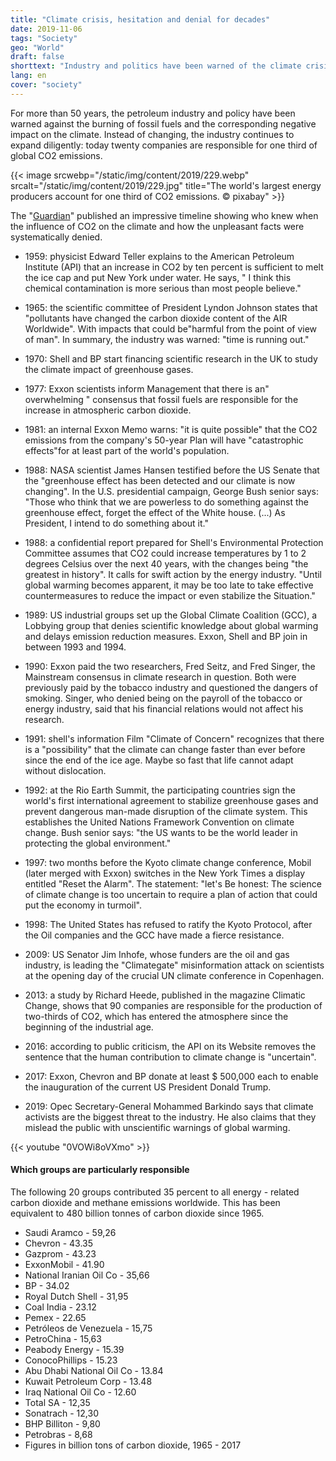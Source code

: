 ```yaml
---
title: "Climate crisis, hesitation and denial for decades"
date: 2019-11-06
tags: "Society"
geo: "World"
draft: false
shorttext: "Industry and politics have been warned of the climate crisis for decades. You responded with ignorance and denial."
lang: en
cover: "society"
---
```


For more than 50 years, the petroleum industry and policy have been warned against the burning of fossil fuels and the corresponding negative impact on the climate. Instead of changing, the industry continues to expand diligently: today twenty companies are responsible for one third of global CO2 emissions.

{{< image srcwebp="/static/img/content/2019/229.webp" srcalt="/static/img/content/2019/229.jpg" title="The world's largest energy producers account for one third of CO2 emissions. © pixabay" >}}

The "[Guardian](https://www.theguardian.com/environment/ng-interactive/2019/oct/09/half-century-dither-denial-climate-crisis-timeline?fbclid=IwAR349kM-tpAs4CzpXfUb02vIk4qeB8m2zJlrgvR4bAEiZFuHkuzWuoHvyhg "Half a century of dither and denial – a climate crisis timeline")" published an impressive timeline showing who knew when the influence of CO2 on the climate and how the unpleasant facts were systematically denied.

  - 1959: physicist Edward Teller explains to the American Petroleum Institute (API) that an increase in CO2 by ten percent is sufficient to melt the ice cap and put New York under water. He says, " I think this chemical contamination is more serious than most people believe."

  - 1965: the scientific committee of President Lyndon Johnson states that "pollutants have changed the carbon dioxide content of the AIR Worldwide". With impacts that could be"harmful from the point of view of man". In summary, the industry was warned: "time is running out."

  - 1970: Shell and BP start financing scientific research in the UK to study the climate impact of greenhouse gases.

  - 1977: Exxon scientists inform Management that there is an" overwhelming " consensus that fossil fuels are responsible for the increase in atmospheric carbon dioxide.

  - 1981: an internal Exxon Memo warns: "it is quite possible" that the CO2 emissions from the company's 50-year Plan will have "catastrophic effects"for at least part of the world's population.

  - 1988: NASA scientist James Hansen testified before the US Senate that the "greenhouse effect has been detected and our climate is now changing". In the U.S. presidential campaign, George Bush senior says: "Those who think that we are powerless to do something against the greenhouse effect, forget the effect of the White house. (...) As President, I intend to do something about it."

  - 1988: a confidential report prepared for Shell's Environmental Protection Committee assumes that CO2 could increase temperatures by 1 to 2 degrees Celsius over the next 40 years, with the changes being "the greatest in history". It calls for swift action by the energy industry. "Until global warming becomes apparent, it may be too late to take effective countermeasures to reduce the impact or even stabilize the Situation."

  - 1989: US industrial groups set up the Global Climate Coalition (GCC), a Lobbying group that denies scientific knowledge about global warming and delays emission reduction measures. Exxon, Shell and BP join in between 1993 and 1994.

  - 1990: Exxon paid the two researchers, Fred Seitz, and Fred Singer, the Mainstream consensus in climate research in question. Both were previously paid by the tobacco industry and questioned the dangers of smoking. Singer, who denied being on the payroll of the tobacco or energy industry, said that his financial relations would not affect his research.

  - 1991: shell's information Film "Climate of Concern" recognizes that there is a "possibility" that the climate can change faster than ever before since the end of the ice age. Maybe so fast that life cannot adapt without dislocation.

  - 1992: at the Rio Earth Summit, the participating countries sign the world's first international agreement to stabilize greenhouse gases and prevent dangerous man-made disruption of the climate system. This establishes the United Nations Framework Convention on climate change. Bush senior says: "the US wants to be the world leader in protecting the global environment."

  - 1997: two months before the Kyoto climate change conference, Mobil (later merged with Exxon) switches in the New York Times a display entitled "Reset the Alarm". The statement: "let's Be honest: The science of climate change is too uncertain to require a plan of action that could put the economy in turmoil".

  - 1998: The United States has refused to ratify the Kyoto Protocol, after the Oil companies and the GCC have made a fierce resistance.

  - 2009: US Senator Jim Inhofe, whose funders are the oil and gas industry, is leading the "Climategate" misinformation attack on scientists at the opening day of the crucial UN climate conference in Copenhagen.

  - 2013: a study by Richard Heede, published in the magazine Climatic Change, shows that 90 companies are responsible for the production of two-thirds of CO2, which has entered the atmosphere since the beginning of the industrial age.

  - 2016: according to public criticism, the API on its Website removes the sentence that the human contribution to climate change is "uncertain".

  - 2017: Exxon, Chevron and BP donate at least $ 500,000 each to enable the inauguration of the current US President Donald Trump.

  - 2019: Opec Secretary-General Mohammed Barkindo says that climate activists are the biggest threat to the industry. He also claims that they mislead the public with unscientific warnings of global warming.

{{< youtube "0VOWi8oVXmo" >}}

#### Which groups are particularly responsible

The following 20 groups contributed 35 percent to all energy - related carbon dioxide and methane emissions worldwide. This has been equivalent to 480 billion tonnes of carbon dioxide since 1965.

  - Saudi Aramco - 59,26
  - Chevron - 43.35
  - Gazprom - 43.23
  - ExxonMobil - 41.90
  - National Iranian Oil Co - 35,66
  - BP - 34.02
  - Royal Dutch Shell - 31,95
  - Coal India - 23.12
  - Pemex - 22.65
  - Petróleos de Venezuela - 15,75
  - PetroChina - 15,63
  - Peabody Energy - 15.39
  - ConocoPhillips - 15.23
  - Abu Dhabi National Oil Co - 13.84
  - Kuwait Petroleum Corp - 13.48
  - Iraq National Oil Co - 12.60
  - Total SA - 12,35
  - Sonatrach - 12,30
  - BHP Billiton - 9,80
  - Petrobras - 8,68
  - Figures in billion tons of carbon dioxide, 1965 - 2017
